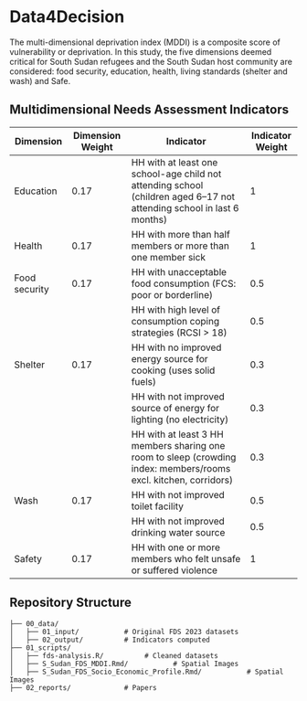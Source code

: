 # Data4Decision

The multi-dimensional deprivation index (MDDI) is a composite score of vulnerability or deprivation.
In this study, the five dimensions deemed critical for South Sudan refugees and the South Sudan host community are considered: food security, education, health, living standards (shelter and wash) and Safe.

## Multidimensional Needs Assessment Indicators

| Dimension     | Dimension Weight | Indicator                                                                                                                  | Indicator Weight |
|---------------|------------------|-----------------------------------------------------------------------------------------------------------------------------|------------------|
| Education     | 0.17             | HH with at least one school-age child not attending school (children aged 6–17 not attending school in last 6 months)      | 1                |
| Health        | 0.17             | HH with more than half members or more than one member sick                                                                | 1                |
| Food security | 0.17             | HH with unacceptable food consumption (FCS: poor or borderline)                                                            | 0.5              |
|               |                  | HH with high level of consumption coping strategies (RCSI > 18)                                                            | 0.5              |
| Shelter       | 0.17             | HH with no improved energy source for cooking (uses solid fuels)                                                           | 0.3              |
|               |                  | HH with not improved source of energy for lighting (no electricity)                                                        | 0.3              |
|               |                  | HH with at least 3 HH members sharing one room to sleep (crowding index: members/rooms excl. kitchen, corridors)           | 0.3              |
| Wash          | 0.17             | HH with not improved toilet facility                                                                                       | 0.5              |
|               |                  | HH with not improved drinking water source                                                                                 | 0.5              |
| Safety        | 0.17             | HH with one or more members who felt unsafe or suffered violence                                                           | 1                |

## Repository Structure
```
├── 00_data/
│   ├── 01_input/           # Original FDS 2023 datasets
│   ├── 02_output/          # Indicators computed
├── 01_scripts/
│   ├── fds-analysis.R/          # Cleaned datasets
│   ├── S_Sudan_FDS_MDDI.Rmd/           # Spatial Images
│   ├── S_Sudan_FDS_Socio_Economic_Profile.Rmd/           # Spatial Images
├── 02_reports/             # Papers

```
 
